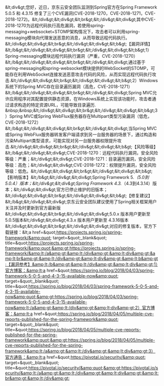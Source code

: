 &amp;lt;div&amp;gt;您好，近日，京东云安全团队监测到Spring官方在Spring Framework 5.0.5 和 4.3.15 修复了三个CVE漏洞(CVE-2018-1270，CVE-2018-1271，CVE-2018-1272)。&amp;lt;/div&amp;gt;&amp;lt;div&amp;gt;&amp;lt;br&amp;gt;&amp;lt;/div&amp;gt;&amp;lt;div&amp;gt;其中CVE-2018-1270为远程代码执行高危漏洞，若使用spring-messaging+websocket+STOMP架构情况下，攻击者可以利用spring-messaging模块向代理发送恶意的消息，从而导致远程代码执行。&amp;lt;/div&amp;gt;&amp;lt;div&amp;gt;&amp;lt;br&amp;gt;&amp;lt;/div&amp;gt;&amp;lt;div&amp;gt;&amp;lt;b&amp;gt;【漏洞详情】&amp;lt;/b&amp;gt;&amp;lt;/div&amp;gt;&amp;lt;div&amp;gt;&amp;lt;br&amp;gt;&amp;lt;/div&amp;gt;&amp;lt;div&amp;gt;&amp;lt;b&amp;gt;1）Spring-messaging模块远程代码执行漏洞（严重，CVE-2018-1270）&amp;lt;/b&amp;gt;&amp;lt;/div&amp;gt;&amp;lt;div&amp;gt;&amp;lt;br&amp;gt;&amp;lt;/div&amp;gt;&amp;lt;div&amp;gt;通过基于spring-messaging和spring-websocket模块提供的WebSocket的STOMP，可能存在利用WebSocket连接发送恶意攻击代码的风险，从而实现远程代码执行攻击.&amp;lt;/div&amp;gt;&amp;lt;div&amp;gt;&amp;lt;br&amp;gt;&amp;lt;/div&amp;gt;&amp;lt;div&amp;gt;&amp;lt;b&amp;gt;2）Windows系统下的Spring MVC存在目录遍历漏洞（高危，CVE-2018-1271）&amp;lt;/b&amp;gt;&amp;lt;/div&amp;gt;&amp;lt;div&amp;gt;&amp;lt;br&amp;gt;&amp;lt;/div&amp;gt;&amp;lt;div&amp;gt;Spring MVC允许应用程序对其配置提供静态资源，在Windows系统上实现该功能时，攻击者通过请求构造的特定资源URL，可能导致目录遍历. &amp;nbsp;&amp;nbsp;&amp;lt;/div&amp;gt;&amp;lt;div&amp;gt;&amp;lt;br&amp;gt;&amp;lt;/div&amp;gt;&amp;lt;div&amp;gt;&amp;lt;b&amp;gt;3）Spring MVC或Spring WebFlux服务器存在Multipart类型污染漏洞（低危，CVE-2018-1272）&amp;lt;/b&amp;gt;&amp;lt;/div&amp;gt;&amp;lt;div&amp;gt;&amp;lt;br&amp;gt;&amp;lt;/div&amp;gt;&amp;lt;div&amp;gt;当Spring MVC或Spring WebFlux服务器转发客户端请求到另一台服务器的场景下，通过构造和污染Multipart类型请求，可能实现对另一台服务器权限提升攻击.&amp;lt;/div&amp;gt;&amp;lt;div&amp;gt;&amp;lt;br&amp;gt;&amp;lt;/div&amp;gt;&amp;lt;div&amp;gt;&amp;lt;b&amp;gt;【风险等级】&amp;lt;/b&amp;gt;&amp;lt;/div&amp;gt;&amp;lt;div&amp;gt;CVE-2018-1270：远程代码执行漏洞，安全风险等级：严重；&amp;lt;/div&amp;gt;&amp;lt;div&amp;gt;CVE-2018-1271：目录遍历漏洞，安全风险等级：高危；&amp;lt;/div&amp;gt;&amp;lt;div&amp;gt;CVE-2018-1272：权限提升漏洞，安全风险等级：低危。&amp;lt;/div&amp;gt;&amp;lt;div&amp;gt;&amp;lt;br&amp;gt;&amp;lt;/div&amp;gt;&amp;lt;div&amp;gt;&amp;lt;b&amp;gt;【影响版本】&amp;lt;/b&amp;gt;&amp;lt;/div&amp;gt;&amp;lt;div&amp;gt;Spring Framework 5.*（5.0到5.0.4）版本；&amp;lt;/div&amp;gt;&amp;lt;div&amp;gt;Spring Framework 4.3.*（4.3到4.3.14）版本；&amp;lt;/div&amp;gt;&amp;lt;div&amp;gt;官方已停止维护的旧版本；&amp;lt;/div&amp;gt;&amp;lt;div&amp;gt;&amp;lt;br&amp;gt;&amp;lt;/div&amp;gt;&amp;lt;div&amp;gt;&amp;lt;b&amp;gt;【修复建议】&amp;lt;/b&amp;gt;&amp;lt;/div&amp;gt;&amp;lt;div&amp;gt;京东云安全团队建议使用了Spring相关框架用户关注并及时更新到官方最新版&amp;lt;/div&amp;gt;&amp;lt;div&amp;gt;&amp;lt;br&amp;gt;&amp;lt;/div&amp;gt;&amp;lt;div&amp;gt;5.0.x 版本用户更新至 5.0.5版本&amp;lt;/div&amp;gt;&amp;lt;div&amp;gt;4.3.x 版本用户更新至 4.3.16版本&amp;lt;/div&amp;gt;&amp;lt;div&amp;gt;&amp;lt;br&amp;gt;&amp;lt;/div&amp;gt;&amp;lt;div&amp;gt;对应的修复版本，官方下载链接：&amp;lt;a href=&amp;quot;https://projects.spring.io/spring-framework/&amp;quot; target=&amp;quot;_blank&amp;quot; title=&amp;quot;https://projects.spring.io/spring-framework/&amp;quot;&amp;gt;https://projects.spring.io/spring-framework/&amp;lt;/a&amp;gt;&amp;lt;/div&amp;gt;&amp;lt;div&amp;gt;&amp;lt;br&amp;gt;&amp;lt;/div&amp;gt;&amp;lt;div&amp;gt;&amp;lt;b&amp;gt;【漏洞参考】&amp;lt;/b&amp;gt;&amp;lt;/div&amp;gt;&amp;lt;div&amp;gt;1）官方博客：&amp;lt;a href=&amp;quot;https://spring.io/blog/2018/04/03/spring-framework-5-0-5-and-4-3-15-available-now&amp;quot; target=&amp;quot;_blank&amp;quot; title=&amp;quot;https://spring.io/blog/2018/04/03/spring-framework-5-0-5-and-4-3-15-available-now&amp;quot;&amp;gt;https://spring.io/blog/2018/04/03/spring-framework-5-0-5-and-4-3-15-available-now&amp;lt;/a&amp;gt;&amp;lt;/div&amp;gt;&amp;lt;div&amp;gt;2）官方博客：&amp;lt;a href=&amp;quot;https://spring.io/blog/2018/04/05/multiple-cve-reports-published-for-the-spring-framework&amp;quot; target=&amp;quot;_blank&amp;quot; title=&amp;quot;https://spring.io/blog/2018/04/05/multiple-cve-reports-published-for-the-spring-framework&amp;quot;&amp;gt;https://spring.io/blog/2018/04/05/multiple-cve-reports-published-for-the-spring-framework&amp;lt;/a&amp;gt;&amp;lt;/div&amp;gt;&amp;lt;div&amp;gt;3）官方通告：&amp;lt;a href=&amp;quot;https://pivotal.io/security/&amp;quot; target=&amp;quot;_blank&amp;quot; title=&amp;quot;https://pivotal.io/security/&amp;quot;&amp;gt;https://pivotal.io/security/&amp;lt;/a&amp;gt;&amp;lt;/div&amp;gt;&amp;lt;div&amp;gt;&amp;lt;br&amp;gt;&amp;lt;/div&amp;gt;